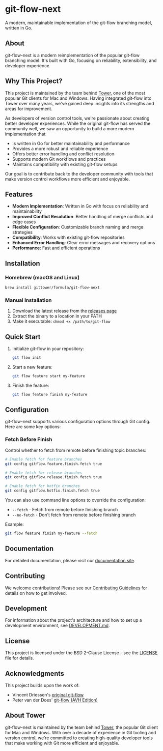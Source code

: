 # git-flow-next

A modern, maintainable implementation of the git-flow branching model, written in Go.

## About

git-flow-next is a modern reimplementation of the popular git-flow branching model. It's built with Go, focusing on reliability, extensibility, and developer experience.

## Why This Project?

This project is maintained by the team behind [Tower](https://www.git-tower.com), one of the most popular Git clients for Mac and Windows. Having integrated git-flow into Tower over many years, we've gained deep insights into its strengths and areas for improvement.

As developers of version control tools, we're passionate about creating better developer experiences. While the original git-flow has served the community well, we saw an opportunity to build a more modern implementation that:

- Is written in Go for better maintainability and performance
- Provides a more robust and reliable experience
- Offers better error handling and conflict resolution
- Supports modern Git workflows and practices
- Maintains compatibility with existing git-flow setups

Our goal is to contribute back to the developer community with tools that make version control workflows more efficient and enjoyable.

## Features

- **Modern Implementation**: Written in Go with focus on reliability and maintainability
- **Improved Conflict Resolution**: Better handling of merge conflicts and edge cases
- **Flexible Configuration**: Customizable branch naming and merge strategies
- **Compatibility**: Works with existing git-flow repositories
- **Enhanced Error Handling**: Clear error messages and recovery options
- **Performance**: Fast and efficient operations

## Installation

### Homebrew (macOS and Linux)

```bash
brew install gittower/formula/git-flow-next
```

### Manual Installation

1. Download the latest release from the [releases page](https://github.com/gittower/git-flow-next/releases)
2. Extract the binary to a location in your PATH
3. Make it executable: `chmod +x /path/to/git-flow`

## Quick Start

1. Initialize git-flow in your repository:
   ```bash
   git flow init
   ```

2. Start a new feature:
   ```bash
   git flow feature start my-feature
   ```

3. Finish the feature:
   ```bash
   git flow feature finish my-feature
   ```

## Configuration

git-flow-next supports various configuration options through Git config. Here are some key options:

### Fetch Before Finish

Control whether to fetch from remote before finishing topic branches:

```bash
# Enable fetch for feature branches
git config gitflow.feature.finish.fetch true

# Enable fetch for release branches  
git config gitflow.release.finish.fetch true

# Enable fetch for hotfix branches
git config gitflow.hotfix.finish.fetch true
```

You can also use command line options to override the configuration:
- `--fetch` - Fetch from remote before finishing branch
- `--no-fetch` - Don't fetch from remote before finishing branch

Example:
```bash
git flow feature finish my-feature --fetch
```

## Documentation

For detailed documentation, please visit our [documentation site](https://github.com/gittower/git-flow-next/wiki).

## Contributing

We welcome contributions! Please see our [Contributing Guidelines](CONTRIBUTING.md) for details on how to get involved.

## Development

For information about the project's architecture and how to set up a development environment, see [DEVELOPMENT.md](DEVELOPMENT.md).

## License

This project is licensed under the BSD 2-Clause License - see the [LICENSE](LICENSE) file for details.

## Acknowledgments

This project builds upon the work of:
- Vincent Driessen's [original git-flow](https://nvie.com/posts/a-successful-git-branching-model/)
- Peter van der Does' [git-flow (AVH Edition)](https://github.com/petervanderdoes/gitflow-avh)

## About Tower

git-flow-next is maintained by the team behind [Tower](https://www.git-tower.com), the popular Git client for Mac and Windows. With over a decade of experience in Git tooling and version control, we're committed to creating high-quality developer tools that make working with Git more efficient and enjoyable.